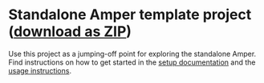 # Standalone Amper template project ([download as ZIP](https://hoover.fly.dev/download-zip/repo?user=JetBrains&name=amper&branch=main&path=/examples-standalone/new-project-template))

Use this project as a jumping-off point for exploring the standalone Amper.
Find instructions on how to get started in the [setup documentation](../../docs/Setup.md) and the [usage instructions](../../docs/Usage.md#using-the-standalone-amper-version-from-the-command-line).
